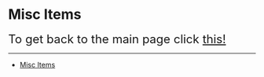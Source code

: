 # Misc Items

<font size="5">To get back to the main page click <a href="../DeltaBlox">this!</a></font>

---

- [Misc Items](#misc-items)